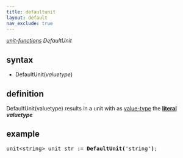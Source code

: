```yaml
---
title: defaultunit
layout: default
nav_exclude: true
---
```

*[unit-functions](unit-functions) DefaultUnit*

## syntax

- DefaultUnit(*valuetype*)

## definition

DefaultUnit(valuetype) results in a unit with as [value-type](value-type) the **[literal](https://en.wikipedia.org/wiki/Literal_(computer_programming)) *valuetype***

## example

<pre>
unit&lt;string&gt; unit_str := <B>DefaultUnit(</B>'string'<B>)</B>;
</pre>